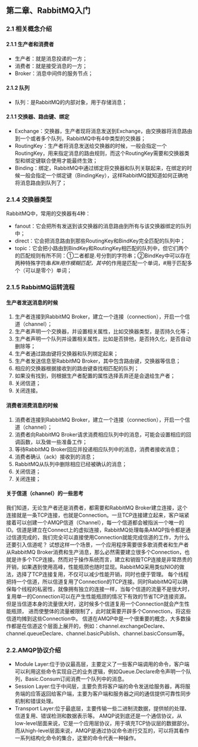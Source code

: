 ## 第二章、RabbitMQ入门
### 2.1	相关概念介绍
#### 2.1.1	生产者和消费者
* 生产者：就是消息投递的一方；
* 消费者：就是接受消息的一方；
* Broker：消息中间件的服务节点；
#### 2.1.2	队列
* 队列：是RabbitMQ的内部对象，用于存储消息；
#### 2.1.1	交换器、路由键、绑定
* Exchange：交换器，生产者现将消息发送到Exchange，由交换器将消息路由到一个或者多个队列，RabbitMQ中有4中类型的交换器；
* RoutingKey：生产者将消息发送给交换器的时候，一般会指定一个RoutingKey，用来指定消息的路由规则，而这个RoutingKey需要和交换器类型和绑定键联合使用才能最终生效；
* Binding：绑定，RabbitMQ中通过绑定将交换器和队列关联起来，在绑定的时候一般会指定一个绑定键（BindingKey），这样RabbitMQ就知道如何正确地将消息路由到队列了；
### 2.1.4 交换器类型
RabbitMQ中，常用的交换器有4种：
* fanout：它会把所有发送到该交换器的消息路由到所有与该交换器绑定的队列中；
* direct：它会把消息路由到那些RoutingKey和BindKey完全匹配的队列中；
* topic：它会把小路由到BindKey和RoutingKey相匹配的队列中，但它们两个的匹配规则有所不同：①二者都是.号分割的字符串；②BindKey中可以存在两种特殊字符串*和#用作模糊匹配，其中*的作用是匹配一个单词，#用于匹配多个（可以是零个）单词；
### 2.1.5 RabbitMQ运转流程
#### 生产者发送消息的时候
1. 生产者连接到RabbitMQ Broker，建立一个连接（connection），开启一个信道（channel）；
2. 生产者声明一个交换器，并设置相关属性，比如交换器类型，是否持久化等；
3. 生产者声明一个队列并设置相关属性，比如是否排他，是否持久化，是否自动删除等；
4. 生产者通过路由键将交换器和队列绑定起来；
5. 生产者发送信息至RabbitMQ Broker，其中包含路由键，交换器等信息；
6. 相应的交换器根据接收到的路由键查找相匹配的队列；
7. 如果没有找到，则根据生产者配置的属性选择丢弃还是会退给生产者；
8. 关闭信道；
9. 关闭连接。
#### 消费者消费消息的时候
1. 消费者连接到RabbitMQ Broker，建立一个连接（connection），开启一个信道（channel）；
2. 消费者向RabbitMQ Broker请求消费相应队列中的消息，可能会设置相应的回调函数，以及做一些准备工作；
3. 等待RabbitMQ Broker回应并投递相应队列中的消息，消费者接收消息；
4. 消费者确认（ack）接收到的消息；
5. RabbitMQ从队列中删除相应已经被确认的消息；
6. 关闭信道；
7. 关闭连接；
#### 关于信道（channel）的一些思考
我们知道，无论生产者还是消费者，都需要和RabbitMQ Broker建立连接，这个连接就是一条TCP连接，也就是Connection。一旦TCP连接建立起来，客户端紧接着可以创建一个AMQP信道（Channel），每一个信道都会被指派一个唯一的ID。信道是建立在Connect上的虚拟连接，RabbitMQ处理每条AMQP指令都是通过信道完成的，我们完全可以直接使用Connection就能完成信道的工作，为什么还要引入信道呢？
试想这样一个场景，一个应用程序需要很多歌消费者和生产者从RabbitMQ Broker消费和生产消息，那么必然需要建立很多个Connection，也就是许多个TCP连接。然而对于操作系统而言，建立和销毁TCP连接是非常昂贵的开销，如果遇到使用高峰，性能瓶颈也随时显现。RabbitMQ采用类似NIO的做法，选择了TCP连接复用，不仅可以减少性能开销，同时也便于管理。
每个线程把持一个信道，所以信道复用了Connection的TCP连接。同时RabbitMQ可以确保每个线程的私密性，就像拥有独立的连接一样，当每个信道的流量不是很大时，复用单一的Connection可以在产生性能瓶颈的情况下有效的节省TCP连接资源。但是当信道本身的流量很大时，这时候多个信道复用一个Connection就会产生性能瓶颈，
进而使整体的流量被限制了，此时就需要开辟多个Connection，将这些信道均摊到这些Connection中。
信道在AMQP中是一个很重要的概念，大多数操作都是在信道这个层面上展开的，例如：channel.exchangeDeclare、channel.queueDeclare、channel.basicPublish、channel.basicConsum等。
### 2.2.AMQP协议介绍
* Module Layer:位于协议最高层，主要定义了一些客户端调用的命令，客户端可以利用这些命令实现自己的业务逻辑，例如Queue.Declare命令声明一个队列，Basic.Consum订阅消费一个队列中的消息。
* Session Layer:位于中间层，主要负责将客户端的命令发送给服务器，再将服务端的应答返回给客户端，主要为客户端和服务器之间的通信提供可靠性同步机制和错误处理。
* Transport Layer:位于最底层，主要传输一些二进制流数据，提供帧的处理、信道复用、错误检测和数据表示等。
AMQP说到底还是一个通信协议，从low-level层面来说，它是一个应用层协议，用于填充TCP协议层的数据部分。而从high-level层面来说，AMQP是通过协议命令进行交互的，可以将其看作一系列结构化命令的集合，这里的命令代表一种操作。
